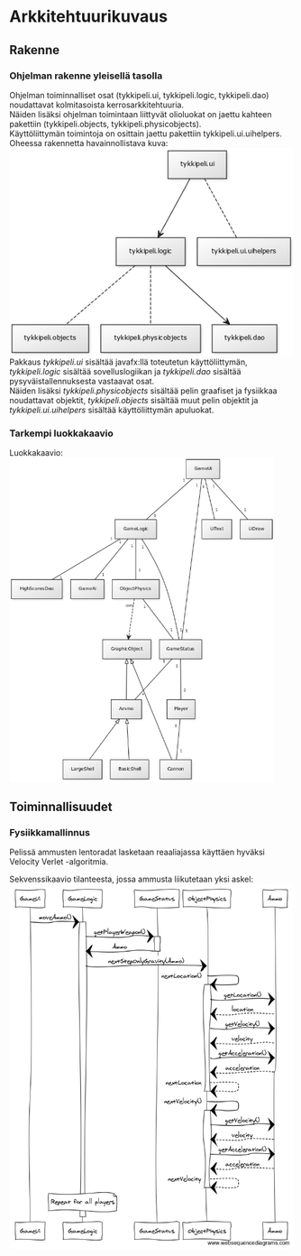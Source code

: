 # Arkkitehtuurikuvaus

## Rakenne
### Ohjelman rakenne yleisellä tasolla
Ohjelman toiminnalliset osat (tykkipeli.ui, tykkipeli.logic, tykkipeli.dao) noudattavat kolmitasoista kerrosarkkitehtuuria.\
Näiden lisäksi ohjelman toimintaan liittyvät olioluokat on jaettu kahteen pakettiin (tykkipeli.objects, tykkipeli.physicobjects).\
Käyttöliittymän toimintoja on osittain jaettu pakettiin tykkipeli.ui.uihelpers.\
Oheessa rakennetta havainnollistava kuva:\
<img src="https://github.com/oskarioskari/otm-harjoitustyo/blob/master/dokumentointi/kuvat/pakkausrakenne.png" width="521">
\
Pakkaus *tykkipeli.ui* sisältää javafx:llä toteutetun käyttöliittymän, *tykkipeli.logic* sisältää sovelluslogiikan ja *tykkipeli.dao* sisältää pysyväistallennuksesta vastaavat osat.\
Näiden lisäksi *tykkipeli.physicobjects* sisältää pelin graafiset ja fysiikkaa noudattavat objektit, *tykkipeli.objects* sisältää muut pelin objektit ja *tykkipeli.ui.uihelpers* sisältää käyttöliittymän apuluokat.

### Tarkempi luokkakaavio
Luokkakaavio:\
<img src="https://github.com/oskarioskari/otm-harjoitustyo/blob/master/dokumentointi/kuvat/UML-v1_0.png" width="470">


## Toiminnallisuudet
### Fysiikkamallinnus
Pelissä ammusten lentoradat lasketaan reaaliajassa käyttäen hyväksi Velocity Verlet -algoritmia.

Sekvenssikaavio tilanteesta, jossa ammusta liikutetaan yksi askel:\
<img src="https://github.com/oskarioskari/otm-harjoitustyo/blob/master/dokumentointi/kuvat/sekvenssikaavio-moveAmmo.png" width="732">
